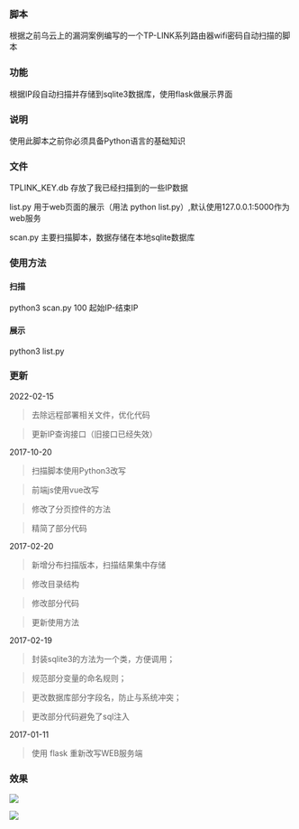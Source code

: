 ### 脚本
根据之前乌云上的漏洞案例编写的一个TP-LINK系列路由器wifi密码自动扫描的脚本
### 功能
根据IP段自动扫描并存储到sqlite3数据库，使用flask做展示界面
### 说明
使用此脚本之前你必须具备Python语言的基础知识
### 文件

TPLINK_KEY.db 存放了我已经扫描到的一些IP数据

list.py 用于web页面的展示（用法 python list.py）,默认使用127.0.0.1:5000作为web服务

scan.py 主要扫描脚本，数据存储在本地sqlite数据库

### 使用方法
#### 扫描

python3 scan.py 100 起始IP-结束IP

#### 展示

python3 list.py

### 更新
2022-02-15
> 去除远程部署相关文件，优化代码

> 更新IP查询接口（旧接口已经失效）

2017-10-20
> 扫描脚本使用Python3改写

> 前端js使用vue改写

> 修改了分页控件的方法

> 精简了部分代码

2017-02-20
> 新增分布扫描版本，扫描结果集中存储

> 修改目录结构

> 修改部分代码

> 更新使用方法

2017-02-19
> 封装sqlite3的方法为一个类，方便调用；

> 规范部分变量的命名规则；

> 更改数据库部分字段名，防止与系统冲突；

> 更改部分代码避免了sql注入

2017-01-11

> 使用 flask 重新改写WEB服务端

### 效果
![](https://raw.githubusercontent.com/kbdancer/TPLINKKEY/master/screencut/web.png)

![](https://raw.githubusercontent.com/kbdancer/TPLINKKEY/master/screencut/terminator.png)
